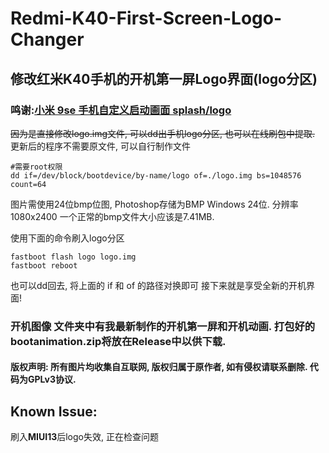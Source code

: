 # Redmi-K40-First-Screen-Logo-Changer
修改红米K40手机的开机第一屏Logo界面(logo分区)
------------
### 鸣谢:[小米 9se 手机自定义启动画面 splash/logo](https://doobom.me/mi9se-splash-logo-image-modify)
~~因为是直接修改logo.img文件, 可以dd出手机logo分区, 也可以在线刷包中提取.~~ 更新后的程序不需要原文件, 可以自行制作文件
```
#需要root权限
dd if=/dev/block/bootdevice/by-name/logo of=./logo.img bs=1048576 count=64
```
图片需使用24位bmp位图, Photoshop存储为BMP Windows 24位. 分辨率 1080x2400
一个正常的bmp文件大小应该是7.41MB.

使用下面的命令刷入logo分区
```
fastboot flash logo logo.img
fastboot reboot
```
也可以dd回去, 将上面的 if 和 of 的路径对换即可 
接下来就是享受全新的开机界面!

### 开机图像 文件夹中有我最新制作的开机第一屏和开机动画. 打包好的bootanimation.zip将放在Release中以供下载.

#### 版权声明: 所有图片均收集自互联网, 版权归属于原作者, 如有侵权请联系删除. 代码为GPLv3协议.

## Known Issue:
刷入**MIUI13**后logo失效, 正在检查问题
